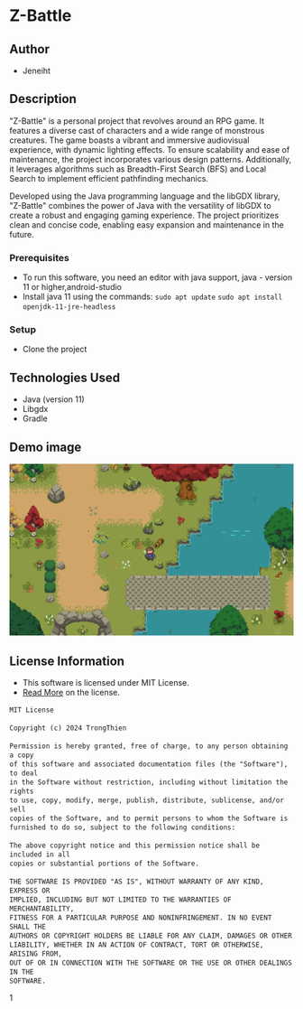 # Z-Battle

## Author

* Jeneiht

## Description
"Z-Battle" is a personal project that revolves around an RPG game. It features a diverse cast of characters and a wide range of monstrous creatures. The game boasts a vibrant and immersive audiovisual experience, with dynamic lighting effects. To ensure scalability and ease of maintenance, the project incorporates various design patterns. Additionally, it leverages algorithms such as Breadth-First Search (BFS) and Local Search to implement efficient pathfinding mechanics.

Developed using the Java programming language and the libGDX library, "Z-Battle" combines the power of Java with the versatility of libGDX to create a robust and engaging gaming experience. The project prioritizes clean and concise code, enabling easy expansion and maintenance in the future.

### Prerequisites

* To run this software, you need an editor with java support, java - version 11 or higher,android-studio
* Install java 11 using the commands:
  `sudo apt update`
  `sudo apt install openjdk-11-jre-headless`


### Setup

* Clone the project


## Technologies Used

* Java (version 11)
* Libgdx
* Gradle



## Demo image
![](demo/GamePlay1.png)

## License Information

* This software is licensed under MIT License.
* [Read More](https://choosealicense.com/licenses/mit/) on the license.


```
MIT License

Copyright (c) 2024 TrongThien

Permission is hereby granted, free of charge, to any person obtaining a copy
of this software and associated documentation files (the "Software"), to deal
in the Software without restriction, including without limitation the rights
to use, copy, modify, merge, publish, distribute, sublicense, and/or sell
copies of the Software, and to permit persons to whom the Software is
furnished to do so, subject to the following conditions:

The above copyright notice and this permission notice shall be included in all
copies or substantial portions of the Software.

THE SOFTWARE IS PROVIDED "AS IS", WITHOUT WARRANTY OF ANY KIND, EXPRESS OR
IMPLIED, INCLUDING BUT NOT LIMITED TO THE WARRANTIES OF MERCHANTABILITY,
FITNESS FOR A PARTICULAR PURPOSE AND NONINFRINGEMENT. IN NO EVENT SHALL THE
AUTHORS OR COPYRIGHT HOLDERS BE LIABLE FOR ANY CLAIM, DAMAGES OR OTHER
LIABILITY, WHETHER IN AN ACTION OF CONTRACT, TORT OR OTHERWISE, ARISING FROM,
OUT OF OR IN CONNECTION WITH THE SOFTWARE OR THE USE OR OTHER DEALINGS IN THE
SOFTWARE.
```
1